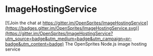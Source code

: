 # ImageHostingService

[![Join the chat at https://gitter.im/OpenSprites/ImageHostingService](https://badges.gitter.im/OpenSprites/ImageHostingService.svg)](https://gitter.im/OpenSprites/ImageHostingService?utm_source=badge&utm_medium=badge&utm_campaign=pr-badge&utm_content=badge)
The OpenSprites Node.js image hosting service
